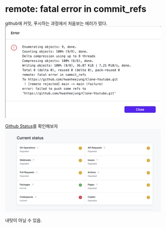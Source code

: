 # remote: fatal error in commit_refs

github에 커밋, 푸시하는 과정에서 처음보는 에러가 떴다.
![pusherror](../../images/github/230504-1.png)

[Github Status](https://www.githubstatus.com/)를 확인해보자
![github status](../../images/github/230504-2.png)

내탓이 아닐 수 있음.
